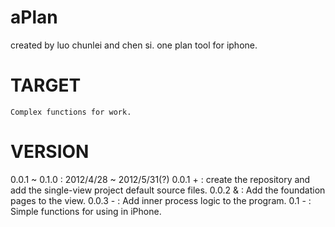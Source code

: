 aPlan
=====
created by luo chunlei and chen si.
one plan tool for iphone.

TARGET
=======
	Complex functions for work.

VERSION
=======
  0.0.1 ~ 0.1.0 : 2012/4/28 ~ 2012/5/31(?)
  0.0.1 + : create the repository and add the single-view project default source files.
  0.0.2 & : Add the foundation pages to the view.
  0.0.3 - : Add inner process logic to the program.
  0.1 - : Simple functions for using in iPhone.